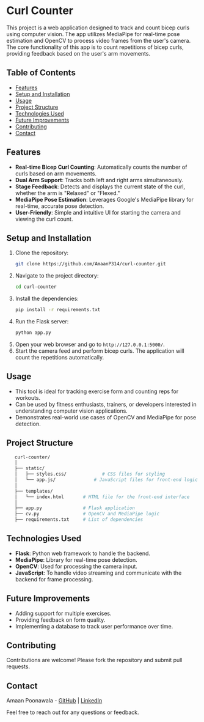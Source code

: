 # Curl Counter

This project is a web application designed to track and count bicep curls using computer vision. The app utilizes MediaPipe for real-time pose estimation and OpenCV to process video frames from the user's camera. The core functionality of this app is to count repetitions of bicep curls, providing feedback based on the user's arm movements.

## Table of Contents

- [Features](#features)
- [Setup and Installation](#setup-and-installation)
- [Usage](#usage)
- [Project Structure](#project-structure)
- [Technologies Used](#technologies-used)
- [Future Improvements](#future-improvements)
- [Contributing](#contributing)
- [Contact](#contact)

## Features
- **Real-time Bicep Curl Counting**: Automatically counts the number of curls based on arm movements.
- **Dual Arm Support**: Tracks both left and right arms simultaneously.
- **Stage Feedback**: Detects and displays the current state of the curl, whether the arm is "Relaxed" or "Flexed."
- **MediaPipe Pose Estimation**: Leverages Google's MediaPipe library for real-time, accurate pose detection.
- **User-Friendly**: Simple and intuitive UI for starting the camera and viewing the curl count.
  
## Setup and Installation
1. Clone the repository:
    ```bash
    git clone https://github.com/AmaanP314/curl-counter.git
    ```
2. Navigate to the project directory:
    ```bash
    cd curl-counter
    ```
3. Install the dependencies:
    ```bash
    pip install -r requirements.txt
    ```
4. Run the Flask server:
    ```bash
    python app.py
    ```
5. Open your web browser and go to `http://127.0.0.1:5000/`.
6. Start the camera feed and perform bicep curls. The application will count the repetitions automatically.

## Usage
- This tool is ideal for tracking exercise form and counting reps for workouts.
- Can be used by fitness enthusiasts, trainers, or developers interested in understanding computer vision applications.
- Demonstrates real-world use cases of OpenCV and MediaPipe for pose detection.

## Project Structure

 ```bash
    curl-counter/
    │
    ├── static/
    │   ├── styles.css/             # CSS files for styling
    │   └── app.js/              # JavaScript files for front-end logic
    │
    ├── templates/
    │   └── index.html       # HTML file for the front-end interface
    │
    ├── app.py               # Flask application
    ├── cv.py                # OpenCV and MediaPipe logic
    ├── requirements.txt     # List of dependencies

 ```

## Technologies Used
- **Flask**: Python web framework to handle the backend.
- **MediaPipe**: Library for real-time pose detection.
- **OpenCV**: Used for processing the camera input.
- **JavaScript**: To handle video streaming and communicate with the backend for frame processing.

## Future Improvements
- Adding support for multiple exercises.
- Providing feedback on form quality.
- Implementing a database to track user performance over time.

## Contributing
Contributions are welcome! Please fork the repository and submit pull requests.

## Contact

Amaan Poonawala - [GitHub](https://github.com/amaanp314) | [LinkedIn](https://www.linkedin.com/in/amaan-poonawala)

Feel free to reach out for any questions or feedback.

